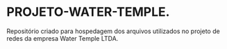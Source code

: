 # PROJETO-WATER-TEMPLE.
Repositório criado para hospedagem dos arquivos utilizados no projeto de redes da empresa Water Temple LTDA.
